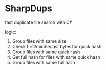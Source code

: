 # SharpDups
fast duplicate file search with C#



logic:
1. Group files with same size
2. Check first/middle/last bytes for quick hash
3. Group files with same quick hash
4. Get full hash for files with same quick hash
5. Group files with same full hash
